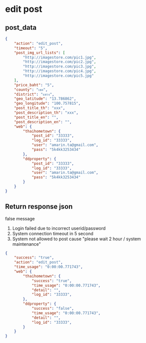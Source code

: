 # edit post

## post_data
~~~json
{
    "action": "edit_post",
    "timeout": "5",
    "post_img_url_lists": [
        "http://imagestore.com/pic1.jpg",
        "http://imagestore.com/pic2.jpg",
        "http://imagestore.com/pic3.jpg",
        "http://imagestore.com/pic4.jpg",
        "http://imagestore.com/pic5.jpg"
    ],
    "price_baht": "5",
    "county": "เขต",
    "district": "แขวง",
    "geo_latitude": "13.786862",
    "geo_longitude": "100.757815",
    "post_title_th": "xxx",
    "post_description_th": "xxx",
    "post_title_en": "",
    "post_description_en": "",
    "web": {
        "thaihometown": {
            "post_id": "33333",
            "log_id": "33333",       
            "user": "amarin.ta@gmail.com",
            "pass": "5k4kk3253434"
        },
        "ddproperty": {
            "post_id": "33333",
            "log_id": "33333",
            "user": "amarin.ta@gmail.com",
            "pass": "5k4kk3253434"            
        }
    }
}
~~~

## Return response json
false message

1. Login failed due to incorrect userid/password
2. System connection timeout in 5 second
3. System not allowed to post cause "please wait 2 hour / system maintenance"

~~~json
{
    "success": "true",
    "action": "edit_post",
    "time_usage": "0:00:00.771743",
    "web": {
        "thaihometown": {
            "success": "true",            
            "time_usage": "0:00:00.771743",
            "detail": "",
            "log_id": "33333",            
        },
        "ddproperty": {
            "success": "false",
            "time_usage": "0:00:00.771743",
            "detail": "",
            "log_id": "33333",
        }
    }
}
~~~
